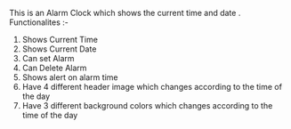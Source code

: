 This is an Alarm Clock which shows the current time and date .
Functionalites :-
1) Shows Current Time
2) Shows Current Date
3) Can set Alarm
4) Can Delete Alarm
5) Shows alert on alarm time
6) Have 4 different header image which changes according to the time of the day
7) Have 3 different background colors which changes according to the time of the day
